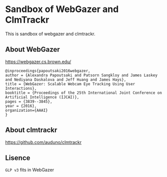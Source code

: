 Sandbox of WebGazer and ClmTrackr
==================================================
This is sandbox of webgazer and clmtrackr.

About WebGazer
--------------------------------------------------
https://webgazer.cs.brown.edu/

```
@inproceedings{papoutsaki2016webgazer,
author = {Alexandra Papoutsaki and Patsorn Sangkloy and James Laskey and Nediyana Daskalova and Jeff Huang and James Hays},
title = {WebGazer: Scalable Webcam Eye Tracking Using User Interactions},
booktitle = {Proceedings of the 25th International Joint Conference on Artificial Intelligence (IJCAI)},
pages = {3839--3845},
year = {2016},
organization={AAAI}
}
```

About clmtrackr
--------------------------------------------------
https://github.com/auduno/clmtrackr

Lisence
--------------------------------------------------
`GLP v3` fits in WebGazer

